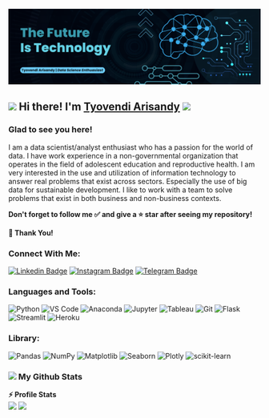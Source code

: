 ![Banner Image](https://github.com/Tyovendiarisandy/Tyovendiarisandy/blob/main/image/Blue%20Geometric%20Technology%20LinkedIn%20Banner.png)

## <img src = "https://raw.githubusercontent.com/MartinHeinz/MartinHeinz/master/wave.gif" width = 30px> Hi there! I'm [Tyovendi Arisandy](https://github.com/Tyovendiarisandy/)&nbsp;![](https://visitor-badge.glitch.me/badge?page_id=Tyovendiarisandy.Tyovendiarisandy&style=flat-square&color=0088cc)

### Glad to see you here!
I am a data scientist/analyst enthusiast who has a passion for the world of data. I have work experience in a non-governmental organization that operates in the field of adolescent education and reproductive health. I am very interested in the use and utilization of information technology to answer real problems that exist across sectors. Especially the use of big data for sustainable development. I like to work with a team to solve problems that exist in both business and non-business contexts.

**Don't forget to follow me ✅ and give a ⭐ star after seeing my repository!**

**👏 Thank You!**

### Connect With Me:
[![Linkedin Badge](https://img.shields.io/badge/-LinkedIn-0e76a8?style=flat&logo=Linkedin&logoColor=white)](https://linkedin.com/in/tyovendiarisandy)
[![Instagram Badge](https://img.shields.io/badge/-Instagram-e4405f?style=flat&logo=Instagram&logoColor=white)](https://instagram.com/tyovendiarisandy)
[![Telegram Badge](https://img.shields.io/badge/-Telegram-0088cc?style=flat-square&logo=Telegram&logoColor=white)](https://t.me/Tyovendiarisandy)

### Languages and Tools:
![Python](http://img.shields.io/badge/-Python-3776AB?style=flat&logo=python&logoColor=ffffff)
![VS Code](http://img.shields.io/badge/-VSCode-007ACC?style=flat&logo=visual-studio-code&logoColor=ffffff)
![Anaconda](http://img.shields.io/badge/-Anaconda-32CD32?style=flat&logo=anaconda&logoColor=ffffff)
![Jupyter](https://img.shields.io/badge/-Jupyter-%23F05040?style=flat&logo=jupyter&logoColor=ffffff)
![Tableau](http://img.shields.io/badge/-Tableau-1F4788?style=flat&logo=tableau&logoColor=ffffff)
![Git](https://img.shields.io/badge/-Git-%23F05032?style=flat&logo=git&logoColor=%23ffffff)
![Flask](https://img.shields.io/badge/-Flask-000000?style=flat&logo=flask&logoColor=ffffff)
![Streamlit](https://img.shields.io/badge/-Streamlit-FF4B4B?style=flat&logo=streamlit&logoColor=ffffff)
![Heroku](https://img.shields.io/badge/-Heroku-%23430098?style=flat&logo=heroku&logoColor=ffffff)

### Library:
![Pandas](https://img.shields.io/badge/pandas-%23150458.svg?style=flat&logo=pandas&logoColor=white)
![NumPy](https://img.shields.io/badge/numpy-%23013243.svg?style=flat&logo=numpy&logoColor=white)
![Matplotlib](https://img.shields.io/badge/-Matplotlib-red)
![Seaborn](https://img.shields.io/badge/-Seaborn-blue)
![Plotly](https://img.shields.io/badge/Plotly-%233F4F75.svg?style=flat&logo=plotly&logoColor=white)
![scikit-learn](https://img.shields.io/badge/scikit--learn-%23F7931E.svg?style=flat&logo=scikit-learn&logoColor=white)

### <img src = "https://i.pinimg.com/originals/65/c4/f4/65c4f452571be1261e9c623f7da488ac.gif" width = 35px> My Github Stats

<b>⚡ Profile Stats</b>
<br /> <img height="180em" src="https://github-readme-stats.vercel.app/api?username=Tyovendiarisandy&show_icons=true&hide_border=true&&count_private=true&include_all_commits=true" />
<img height="180em" src="https://github-readme-stats.vercel.app/api/top-langs/?username=Tyovendiarisandy&show_icons=true&hide_border=true&layout=compact&langs_count=8"/>

